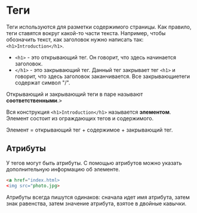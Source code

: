 # Теги

Теги используются для разметки содержимого страницы. Как правило, теги ставятся вокруг какой-то части текста. Например, чтобы обозначить текст, как заголовок нужно написать так: `<h1>Introduction</h1>`.

* `<h1>` - это открывающий тег. Он говорит, что здесь начинается заголовок.
* `</h1>` - это закрывающий тег. Данный тег закрывает тег `<h1>` и говорит, что здесь заголовок заканчивается. Все закрывающиетеги содержат символ "/".

Открывающий и закрывающий теги в паре называют __соответственными__.>

Вся конструкция `<h1>Introduction</h1>` называется __элементом__. Элемент состоит из ограждающих тегов и содержимого.

Элемент = открывающий тег + содержимое + закрывающий тег.

## Атрибуты

У тегов могут быть атрибуты. С помощью атрибутов можно указать дополнительную информацию об элементе.

```html
<a href="index.html>
<img src="photo.jpg>
```

Атрибуты всегда пишутся одинаков: сначала идет имя атрибута, затем знак равенства, затем значение атрибута, взятое в двойные кавычки.
